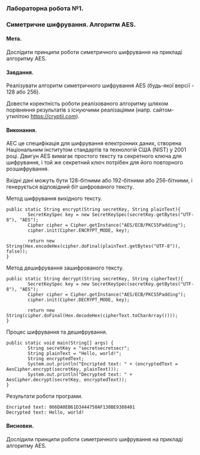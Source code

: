 ### Лабораторна робота №1.
### Симетричне шифрування. Алгоритм AES.
#### **Мета.**
Дослідити принципи роботи симетричного шифрування на прикладі алгоритму AES.
#### **Завдання.**
Реалізувати алгоритм симетричного шифрування AES (будь-якої версії - 128 або 256).

Довести коректність роботи реалізованого алгоритму шляхом порівняння результатів з 
існуючими реалізаціями (напр. сайтом-утилітою https://cryptii.com).
#### **Виконання.**

АЕС це специфікація для шифрування електронних даних, 
створена Національним інститутом стандартів та технологій США (NIST) у 2001 році.
 Двигун AES вимагає простого тексту та секретного ключа для шифрування, 
і той же секретний ключ потрібен для його повторного розшифрування.

Вхідні дані можуть бути 128-бітними або 192-бітними або 256-бітними,
 і генерується відповідний біт шифрованого тексту.

Метод шифрування вихідного тексту.

```
public static String encrypt(String secretKey, String plainText){
		SecretKeySpec key = new SecretKeySpec(secretKey.getBytes("UTF-8"), "AES");
		Cipher cipher = Cipher.getInstance("AES/ECB/PKCS5Padding");
		cipher.init(Cipher.ENCRYPT_MODE, key);
		
		return new String(Hex.encodeHex(cipher.doFinal(plainText.getBytes("UTF-8")), false));
}
```

Метод дешифрування зашифрованого тексту.
```
public static String decrypt(String secretKey, String cipherText){
		SecretKeySpec key = new SecretKeySpec(secretKey.getBytes("UTF-8"), "AES");
		Cipher cipher = Cipher.getInstance("AES/ECB/PKCS5Padding");
		cipher.init(Cipher.DECRYPT_MODE, key);
		
		return new String(cipher.doFinal(Hex.decodeHex(cipherText.toCharArray())));
}
```

Процес шифрування та дешифрування.

```
public static void main(String[] args) {
		String secretKey = "secretsecretsecr";
		String plainText = "Hello, world!";
		String encryptedText;
		System.out.println("Encripted text: " + (encryptedText = AesCipher.encrypt(secretKey, plainText)));
		System.out.println("Decrypted text: " + AesCipher.decrypt(secretKey, encryptedText));
}
```

Результати роботи програми.

```
Encripted text: 066DA0EB61D3444750AF130BE9388401
Decrypted text: Hello, world!
```

#### **Висновки.**
Дослідили принципи роботи симетричного шифрування на прикладі алгоритму AES.
